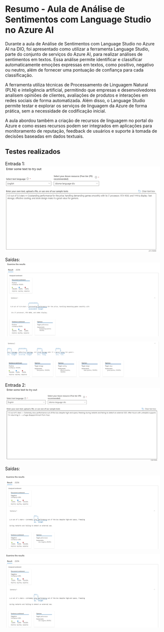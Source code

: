 # Resumo - Aula de Análise de Sentimentos com Language Studio no Azure AI

Durante a aula de Análise de Sentimentos com Language Studio no Azure AI na DIO, foi apresentado como utilizar a ferramenta Language Studio, parte do conjunto de serviços do Azure AI, para realizar análises de sentimentos em textos. Essa análise permite identificar e classificar automaticamente emoções expressas em textos, como positivo, negativo ou neutro, além de fornecer uma pontuação de confiança para cada classificação.  

A ferramenta utiliza técnicas de Processamento de Linguagem Natural (PLN) e inteligência artificial, permitindo que empresas e desenvolvedores analisem opiniões de clientes, avaliações de produtos e interações em redes sociais de forma automatizada. Além disso, o Language Studio permite testar e explorar os serviços de linguagem da Azure de forma prática, sem a necessidade de codificação inicial.

A aula abordou também a criação de recursos de linguagem no portal do Azure e como esses recursos podem ser integrados em aplicações para monitoramento de reputação, feedback de usuários e suporte à tomada de decisões baseadas em dados textuais.

## Testes realizados

Entrada 1: 
![alt text](inputs/input1.png)

Saídas:
![alt text](outputs/output1-1.png)

![alt text](outputs/output1-2.png)



Entrada 2: 
![alt text](inputs/input2.png)

Saídas:

![alt text](outputs/output2-1.png)

![alt text](outputs/output2-2.png)
